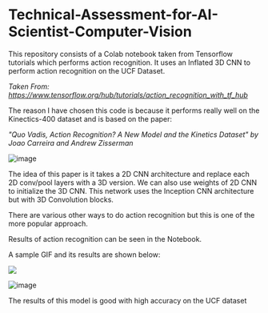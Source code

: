 # Technical-Assessment-for-AI-Scientist-Computer-Vision
This repository consists of a Colab notebook taken from Tensorflow tutorials which performs action recognition. It uses an Inflated 3D CNN to perform action recognition on the UCF Dataset.


*Taken From: https://www.tensorflow.org/hub/tutorials/action_recognition_with_tf_hub*


The reason I have chosen this code is because it performs really well on the Kinectics-400 dataset and is based on the paper:

*"Quo Vadis, Action Recognition? A New Model and the Kinetics Dataset" by Joao Carreira and Andrew Zisserman*

![image](https://user-images.githubusercontent.com/102589425/163395028-57bd938e-e96b-49bf-a387-1dbc2f34ac4a.png)


The idea of this paper is it takes a 2D CNN architecture and replace each 2D conv/pool layers with a 3D version. 
We can also use weights of 2D CNN to initialize the 3D CNN. This network uses the Inception CNN architecture but with 3D Convolution blocks.

There are various other ways to do action recognition but this is one of the more popular approach.

Results of action recognition can be seen in the Notebook.

A sample GIF and its results are shown below:

![](index.gif)


![image](https://user-images.githubusercontent.com/102589425/163396642-765fb22e-535b-4451-8da9-0919632a6059.png)


The results of this model is good with high accuracy on the UCF dataset

